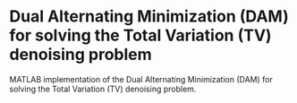 # Dual Alternating Minimization (DAM) for solving the Total Variation (TV) denoising problem
MATLAB implementation of the Dual Alternating Minimization (DAM) for solving the Total Variation (TV) denoising problem.
